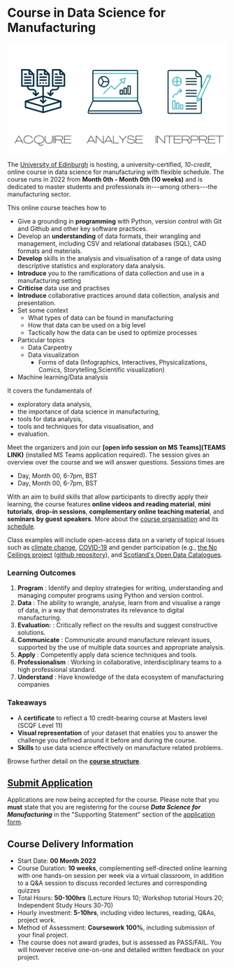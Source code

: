 # Course in Data Science for Manufacturing

![teaser](images/teaserdsm.png)

The [University of Edinburgh](https://www.ed.ac.uk) is hosting, a university-certified, _10-credit_, online course in data science for manufacturing with flexible schedule. The course runs in 2022 from __Month 0th - Month 0th (10 weeks)__ and is dedicated to master students and professionals in---among others---the manufacturing sector.

This online course teaches how to
* Give a grounding in __programming__ with Python, version control with Git and Github and other key software practices.
* Develop an __understanding__ of data formats, their wrangling and management, including CSV and relational databases (SQL), CAD formats and materials. 
* __Develop__ skills in the analysis and visualisation of a range of data using descriptive statistics and exploratory data analysis.
* __Introduce__ you to the ramifications of data collection and use in a manufacturing setting
* __Criticise__ data use and practises 
* __Introduce__ collaborative practices around data collection, analysis and presentation.
* Set some context 
  * What types of data can be found in manufacturing
  * How that data can be used on a big level
  * Tactically how the data can be used to optimize processes
* Particular topics
  * Data Carpentry
  * Data visualization 
    * Forms of data (Infographics, Interactives, Physicalizations, Comics, Storytelling,Scientific visualization)
* Machine learning/Data analysis

It covers the fundamentals of 
* exploratory data analysis,
* the importance of data science in manufacturing, 
* tools for data analysis,
* tools and techniques for data visualisation, and
* evaluation.

Meet the organizers and join our **[open info session on MS Teams](TEAMS LINK)** (installed MS Teams application required). The session gives an overview over the course and we will answer questions. Sessions times are 
* Day, Month 00, 6-7pm, BST
* Day, Month 00, 6-7pm, BST


With an aim to build skills that allow participants to directly apply their learning, the course features __online videos and reading material__, __mini tutorials__, __drop-in sessions__,  __complementary online teaching material__, and __seminars by guest speakers__. More about the [course organisation](organisation.html) and its [schedule](content.html).

<!---We encourage **BYOD---bring and work on your own data project** (we can sign non-disclosure agreements). --->
Class examples will include open-access data on a variety of topical issues such as [climate change](https://climateknowledgeportal.worldbank.org), [COVID-19](https://github.com/CSSEGISandData/COVID-19) and gender participation (e.g., [the No Ceilings project](http://www.noceilings.org/about) ([github repository](https://github.com/fathominfo/noceilings-data)), and [Scotland's Open Data Catalogues](http://okfnscot.github.io/open-data-scotland).

### Learning Outcomes
1. **Program** : Identify and deploy strategies for writing, understanding and managing computer programs using Python and version control.
2. **Data** : The ability to wrangle, analyse, learn from and visualise a range of data, in a way that demonstrates its relevance to digital manufacturing.
4. **Evaluation:** : Critically reflect on the results and suggest constructive solutions. 
5. **Communicate** : Communicate around manufacture relevant issues, supported by the use of multiple data sources and appropriate analysis.
6. **Apply** : Competently apply data science techniques and tools.
7. **Professionalism** : Working in collaborative, interdisciplinary teams to a high professional standard.
8. **Understand** : Have knowledge of the data ecosystem of manufacturing companies


### Takeaways 
* A **certificate** to reflect a 10 credit-bearing course at Masters level (SCQF Level 11)
* **Visual representation** of your dataset that enables you to answer the challenge you defined around it before and during the course.
* **Skills** to use data science effectively on manufacture related problems.

Browse further detail on the __[course structure](organisation.md)__.

<!-- ## Focus Groups -->

## [Submit Application](https://www.ed.ac.uk/studying/postgraduate/degrees/index.php?r=site/view&edition=2020&id=1002)

Applications are now being accepted for the course. Please note that you **must** state that you are registering for the course ***Data Science for Manufacturing*** in the "Supporting Statement" section of the [application form](https://www.ed.ac.uk/studying/postgraduate/degrees/index.php?r=site/view&edition=2020&id=1002).


## Course Delivery Information
* Start Date: __00 Month 2022__
* Course Duration: __10 weeks__, complementing self-directed online learning with one hands-on session per week via a virtual classroom, in addition to a Q&amp;A session to discuss recorded lectures and corresponding quizzes
* Total Hours: __50-100hrs__ (Lecture Hours 10; Workshop tutorial Hours 20; Independent Study Hours 30-70) 
* Hourly investment: __5-10hrs__, including video lectures, reading, Q&As, project work.
* Method of Assessment: __Coursework 100%__, including submission of your final project. 
* The course does not award grades, but is assessed as PASS/FAIL. You will however receive one-on-one and detailed written feedback on your project.
